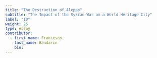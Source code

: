 ```yaml
---
title: "The Destruction of Aleppo"
subtitle: "The Impact of the Syrian War on a World Heritage City"
label: "10"
weight: 25
type: essay
contributor:
  - first_name: Francesco
    last_name: Bandarin
    bio:
---
```

